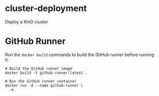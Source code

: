# cluster-deployment
Deploy a KinD cluster

# GitHub Runner
Run the `docker build` commands to build the GitHub runner before running it:

```
# Build the GitHub runner image
docker build -t github-runner:latest .

# Run the GitHub runner container
docker run -d --name github-runner \
  -e 
```